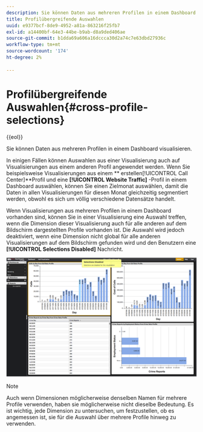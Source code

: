 ```yaml
---
description: Sie können Daten aus mehreren Profilen in einem Dashboard visualisieren.
title: Profilübergreifende Auswahlen
uuid: e9377bcf-8de9-4952-a81a-863216f25fb7
exl-id: a14400bf-64e3-44be-b9ab-d8a9ded406ae
source-git-commit: b1dda69a606a16dccca30d2a74c7e63dbd27936c
workflow-type: tm+mt
source-wordcount: '174'
ht-degree: 2%

---
```


# Profilübergreifende Auswahlen{#cross-profile-selections}

{{eol}}

Sie können Daten aus mehreren Profilen in einem Dashboard visualisieren.

In einigen Fällen können Auswahlen aus einer Visualisierung auch auf Visualisierungen aus einem anderen Profil angewendet werden. Wenn Sie beispielsweise Visualisierungen aus einem ** erstellen[!UICONTROL Call Center]**Profil und eine **[!UICONTROL Website Traffic]** -Profil in einem Dashboard auswählen, können Sie einen Zielmonat auswählen, damit die Daten in allen Visualisierungen für diesen Monat gleichzeitig segmentiert werden, obwohl es sich um völlig verschiedene Datensätze handelt.

Wenn Visualisierungen aus mehreren Profilen in einem Dashboard vorhanden sind, können Sie in einer Visualisierung eine Auswahl treffen, wenn die Dimension dieser Visualisierung auch für alle anderen auf dem Bildschirm dargestellten Profile vorhanden ist. Die Auswahl wird jedoch deaktiviert, wenn eine Dimension nicht global für alle anderen Visualisierungen auf dem Bildschirm gefunden wird und den Benutzern eine **[!UICONTROL Selections Disabled]** Nachricht.

![](assets/selection_disabled.png)

>[!NOTE]
>
>Auch wenn Dimensionen möglicherweise denselben Namen für mehrere Profile verwenden, haben sie möglicherweise nicht dieselbe Bedeutung. Es ist wichtig, jede Dimension zu untersuchen, um festzustellen, ob es angemessen ist, sie für die Auswahl über mehrere Profile hinweg zu verwenden.
